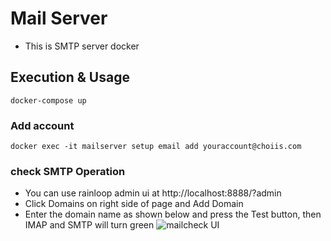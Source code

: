 # Mail Server
* This is SMTP server docker

## Execution & Usage
```
docker-compose up
```

### Add account
```
docker exec -it mailserver setup email add youraccount@choiis.com
```

### check SMTP Operation
* You can use rainloop admin ui at http://localhost:8888/?admin
* Click Domains on right side of page and Add Domain
* Enter the domain name as shown below and press the Test button, then IMAP and SMTP will turn green
![mailcheck UI](http://imageresizer-dev-serverlessdeploymentbucket-xapz1q6q9exe.s3-website-ap-northeast-1.amazonaws.com/gitpng/mailcheck.png)
